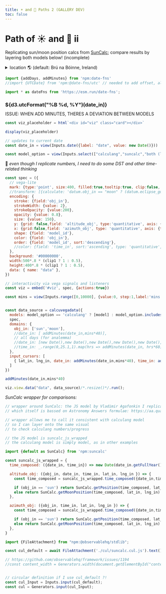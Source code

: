 ```yaml
---
title: ☀️ and 🌝 Paths 2 (GALLERY DEV)
toc: false
---
```


<!-- @include: /home/declan/repos/calculang-develop-with-framework/docs/TEMPLATE.md -->

<div id="content">

# Path of ☀️ and 🌝 ii

Replicating sun/moon position calcs from [SunCalc](https://github.com/mourner/suncalc/tree/master); compare results by layering both models below! (incomplete)
  
<div class="card">
<details><summary>location 🌎 (default: Brú na Bóinne, Ireland)</summary>

```js
//import {location} from './components/location.js'
```

```js
//display(location({value: [14.420917, 50.087008], label: "Position"}))
```

```js echo
const lat_in = view(Inputs.range([-360,360], {label: 'latitude', value: 53.694712}))
const lng_in = view(Inputs.range([-360,360], {label: 'longitude', value: -6.475492}))

const clip1 = view(Inputs.toggle({value:true}))
const clip2 = view(Inputs.toggle())
```

*date below*

</details>
</div>


```js
import {addDays, addMinutes} from 'npm:date-fns'
//import {UTCDate} from 'npm:@date-fns/utc' // needed to add offset, allow for DST
```

```js
import * as dateFns from 'https://esm.run/date-fns';
```

<h3 style="margin-bottom:-20px">${d3.utcFormat("%B %d, %Y")(date_in)}</h3>

<br/>

ISSUE: WHEN ADD MINUTES, THERES A DEVIATION BETWEEN MODELS

```js
const viz_placeholder = html`<div id="viz" class="card"></div>`

display(viz_placeholder)
```

```js
// updates to current date
const date_in = view(Inputs.date({label: "date", value: new Date()}))
```

```js
const model_option = view(Inputs.select(["calculang","suncalc","both (layered)"], {value:"calculang", label: 'models 👀',width:100}))
```

🚧 *even though I replicate numbers, I need to do some DST and other time-related thinking*

```js echo
const spec = ({
  // vega-lite
  mark: {type:'point', size:400, filled:true,tooltip:true, clip:false, strokeWidth:0.2},
  //transform: [{calculate: 'datum.obj_in == "moon" ? (datum.eclipse_guestimate < 0.005 ? "🌚" : "🌝") : "☀️"', as: 'annotation'},{calculate: 'datum.eclipse_guestimate < 0.0016 ? true : false', as: 'eclipse'}],
  encoding: {
    stroke: {field:'obj_in'},
    strokeWidth: {value: 2},
    strokeOpacity: {value:200},
    opacity: {value: 0.8},
    size: {value: 150},
    y: {grid: false,field: 'altitude_obj', type:'quantitative', axis: { values: [0,1], title: 'altitude (rads)'}, scale: {ticks: [0],zero: false, domain: clip2 ? [0,1] : [-1,1.5]}},
    x: {grid:false,field: 'azimuth_obj', type: 'quantitative', axis: {title: 'azimuth (rads)'}, scale: {zero: false, domain: !clip2 ? [-3,3] : [-0.5,2.5]}},
    shape: {field: 'model_id'},
    color: {field: 'obj_in'},
    order: {field: 'model_id', sort:'descending'},
    //color: {field: 'time_in', sort:'ascending', type: 'quantitative', timeUnit: 'hoursminutes', legend:true, scale: {scheme: 'lightmulti'}}
  },
  background: '#00000000',
  width:500*.8 * (clip1 ? 1 : 0.5),
  height:400*.8 * (clip1 ? 1 : 0.5),
  data: { name: "data" },
})

// interactivity via vega signals and listeners
const viz = embed('#viz', spec, {actions:true})
```


```js echo
const mins = view(Inputs.range([0,10000], {value:0, step:1,label:'mins (FASTER)'}))
```

```js

const data_source = calcuvegadata({
  models: model_option == 'calculang' ? [model] : model_option.includes('both') ? [model, suncalc_js_wrapped] : [suncalc_js_wrapped],
  spec,
  domains: {
    obj_in: ['sun','moon'],
    //date_in: [ addMinutes(date_in,mins*40)],
    // all days (for analemma)
    //date_in: [new Date(),new Date(),new Date(),new Date(),new Date(),new Date(),new Date(),new Date(), ..._.range(0,365+1, 5).map(d => addDays(date_in, d))/*, ..._.range(1,121).map(d => addDays(date_in, -d))*/],//[new Date()],//[new Date(),new Date(),new Date(),new Date(),new Date(),new Date(),new Date(),new Date(), ..._.range(0,365+1, 5).map(d => addDays(date_in, d))/*, ..._.range(1,121).map(d => addDays(date_in, -d))*/],
    //time_in: _.range(0,25.1,1).map(hrs => addMinutes(date_in, hrs*60))
  },
  input_cursors: [
    { lat_in, lng_in, date_in: addMinutes(date_in,mins*40), time_in: addMinutes(date_in,mins*40) }
  ]
})
```

```js
addMinutes(date_in,mins*40)
```

```js echo
viz.view.data("data", data_source)/*.resize()*/.run();
```

*SunCalc wrapper for comparisons:*

```js echo
// wrapper around SunCalc: the JS model by Vladimir Agafonkin I replicate
// which itself is bassed on Astronomy Answers formulae: https://aa.quae.nl/en/reken/hemelpositie.html

// wrapper allows me to call it consistent with calculang model
// so I can layer onto the same visual
// to check calculang numbers/progress

// the JS model is suncalc_js_wrapped
// the calculang model is simply model, as in other examples

import {default as SunCalc} from 'npm:suncalc'

const suncalc_js_wrapped = {
  time_composed: ({date_in, time_in}) => new Date(date_in.getFullYear(), date_in.getMonth(), date_in.getDate(), time_in.getHours(), time_in.getMinutes(), time_in.getSeconds()),

  altitude_obj: ({obj_in, date_in, time_in, lat_in, lng_in }) => {
    const time_composed = suncalc_js_wrapped.time_composed({date_in,time_in});

    if (obj_in == 'sun') return SunCalc.getPosition(time_composed, lat_in, lng_in).altitude
    else return SunCalc.getMoonPosition(time_composed, lat_in, lng_in).altitude
  },

  azimuth_obj: ({obj_in, time_in, lat_in, lng_in }) => {
    const time_composed = suncalc_js_wrapped.time_composed({date_in,time_in});

    if (obj_in == 'sun') return SunCalc.getPosition(time_composed, lat_in, lng_in).azimuth
    else return SunCalc.getMoonPosition(time_composed, lat_in, lng_in).azimuth
  },
}
```

</div>
</div>


</div><!-- close tag started in template -->

```js
import {FileAttachment} from "npm:@observablehq/stdlib";

const cul_default = await FileAttachment('./cul/suncalc.cul.js').text()
```

```js
// https://github.com/observablehq/framework/issues/1194
//const content_width = Generators.width(document.getElementById("content2")); // keep as a generator for reactivity


// circular definition if I use cul_default ?!
const cul_Input = Inputs.input(cul_default);
const cul = Generators.input(cul_Input);
```

